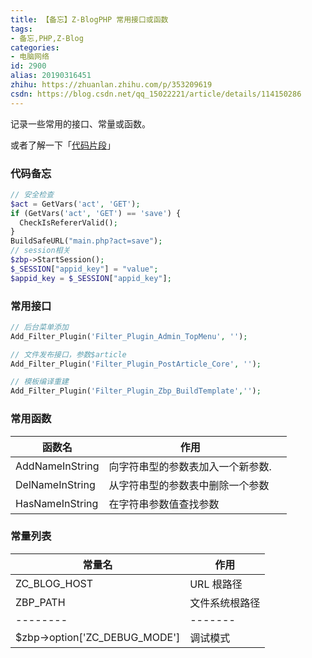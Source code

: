 ```yaml
---
title: 【备忘】Z-BlogPHP 常用接口或函数
tags:
- 备忘,PHP,Z-Blog
categories:
- 电脑网络
id: 2900
alias: 20190316451
zhihu: https://zhuanlan.zhihu.com/p/353209619
csdn: https://blog.csdn.net/qq_15022221/article/details/114150286
---
```


记录一些常用的接口、常量或函数。

或者了解一下「[代码片段](https://wdssmq.github.io/HelloZBlog/#/?id=%e4%bb%a3%e7%a0%81%e7%89%87%e6%ae%b5 "Z-BlogPHP 代码片段")」

<!--more-->


### 代码备忘

```php
// 安全检查
$act = GetVars('act', 'GET');
if (GetVars('act', 'GET') == 'save') {
  CheckIsRefererValid();
}
BuildSafeURL("main.php?act=save");
// session相关
$zbp->StartSession();
$_SESSION["appid_key"] = "value";
$appid_key = $_SESSION["appid_key"];
```


### 常用接口

```php
// 后台菜单添加
Add_Filter_Plugin('Filter_Plugin_Admin_TopMenu', '');

// 文件发布接口，参数$article
Add_Filter_Plugin('Filter_Plugin_PostArticle_Core', '');

// 模板编译重建
Add_Filter_Plugin('Filter_Plugin_Zbp_BuildTemplate','');
```


### 常用函数

| 函数名          | 作用                              |     |
| --------------- | --------------------------------- | --- |
| AddNameInString | 向字符串型的参数表加入一个新参数. |     |
| DelNameInString | 从字符串型的参数表中删除一个参数  |     |
| HasNameInString | 在字符串参数值查找参数            |     |


### 常量列表

| 常量名                        | 作用           |
| ----------------------------- | -------------- |
| ZC_BLOG_HOST                  | URL 根路径     |
| ZBP_PATH                      | 文件系统根路径 |
| --------                      | -------        |
| $zbp->option['ZC_DEBUG_MODE'] | 调试模式       |
